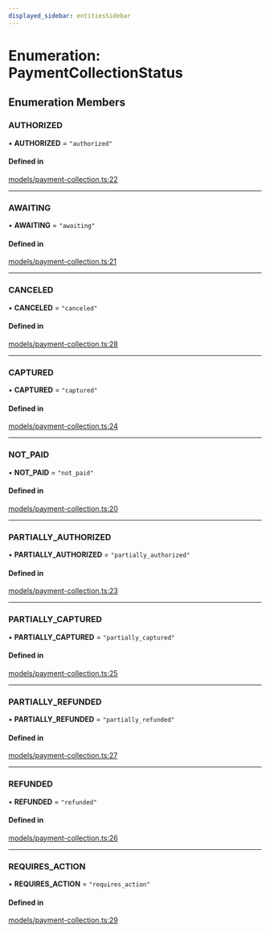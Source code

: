 ```yaml
---
displayed_sidebar: entitiesSidebar
---
```


# Enumeration: PaymentCollectionStatus

## Enumeration Members

### AUTHORIZED

• **AUTHORIZED** = ``"authorized"``

#### Defined in

[models/payment-collection.ts:22](https://github.com/medusajs/medusa/blob/35df4962f/packages/medusa/src/models/payment-collection.ts#L22)

___

### AWAITING

• **AWAITING** = ``"awaiting"``

#### Defined in

[models/payment-collection.ts:21](https://github.com/medusajs/medusa/blob/35df4962f/packages/medusa/src/models/payment-collection.ts#L21)

___

### CANCELED

• **CANCELED** = ``"canceled"``

#### Defined in

[models/payment-collection.ts:28](https://github.com/medusajs/medusa/blob/35df4962f/packages/medusa/src/models/payment-collection.ts#L28)

___

### CAPTURED

• **CAPTURED** = ``"captured"``

#### Defined in

[models/payment-collection.ts:24](https://github.com/medusajs/medusa/blob/35df4962f/packages/medusa/src/models/payment-collection.ts#L24)

___

### NOT\_PAID

• **NOT\_PAID** = ``"not_paid"``

#### Defined in

[models/payment-collection.ts:20](https://github.com/medusajs/medusa/blob/35df4962f/packages/medusa/src/models/payment-collection.ts#L20)

___

### PARTIALLY\_AUTHORIZED

• **PARTIALLY\_AUTHORIZED** = ``"partially_authorized"``

#### Defined in

[models/payment-collection.ts:23](https://github.com/medusajs/medusa/blob/35df4962f/packages/medusa/src/models/payment-collection.ts#L23)

___

### PARTIALLY\_CAPTURED

• **PARTIALLY\_CAPTURED** = ``"partially_captured"``

#### Defined in

[models/payment-collection.ts:25](https://github.com/medusajs/medusa/blob/35df4962f/packages/medusa/src/models/payment-collection.ts#L25)

___

### PARTIALLY\_REFUNDED

• **PARTIALLY\_REFUNDED** = ``"partially_refunded"``

#### Defined in

[models/payment-collection.ts:27](https://github.com/medusajs/medusa/blob/35df4962f/packages/medusa/src/models/payment-collection.ts#L27)

___

### REFUNDED

• **REFUNDED** = ``"refunded"``

#### Defined in

[models/payment-collection.ts:26](https://github.com/medusajs/medusa/blob/35df4962f/packages/medusa/src/models/payment-collection.ts#L26)

___

### REQUIRES\_ACTION

• **REQUIRES\_ACTION** = ``"requires_action"``

#### Defined in

[models/payment-collection.ts:29](https://github.com/medusajs/medusa/blob/35df4962f/packages/medusa/src/models/payment-collection.ts#L29)
